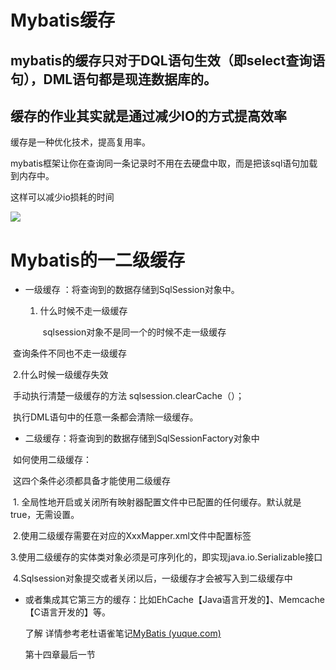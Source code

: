 # Mybatis缓存

## mybatis的缓存只对于DQL语句生效（即select查询语句），DML语句都是现连数据库的。

## 缓存的作业其实就是通过减少IO的方式提高效率

缓存是一种优化技术，提高复用率。

mybatis框架让你在查询同一条记录时不用在去硬盘中取，而是把该sql语句加载到内存中。

这样可以减少io损耗的时间

![](E:\Note\Mybatis\Mybayis缓存\Mybatis缓存.png)

# Mybatis的一二级缓存

- 一级缓存 ：将查询到的数据存储到SqlSession对象中。

  1. 什么时候不走一级缓存

     ​	sqlsession对象不是同一个的时候不走一级缓存

​					查询条件不同也不走一级缓存

​			2.什么时候一级缓存失效

​					手动执行清楚一级缓存的方法 sqlsession.clearCache（）；

​					执行DML语句中的任意一条都会清除一级缓存。		

- 二级缓存：将查询到的数据存储到SqlSessionFactory对象中 

​				如何使用二级缓存：

​													这四个条件必须都具备才能使用二级缓存

​				1.<setting name="cacheEnabled" value="true"> 全局性地开启或关闭所有映射器配置文件中已配置的任何缓存。默认就是true，无需设置。

​				2.使用二级缓存需要在对应的XxxMapper.xml文件中配置<cache>标签

​				3.使用二级缓存的实体类对象必须是可序列化的，即实现java.io.Serializable接口

​				4.Sqlsession对象提交或者关闭以后，一级缓存才会被写入到二级缓存中

- 或者集成其它第三方的缓存：比如EhCache【Java语言开发的】、Memcache【C语言开发的】等。

  了解 详情参考老杜语雀笔记[MyBatis (yuque.com)](https://www.yuque.com/dujubin/ltckqu/pozck9?#eWTHI)

  第十四章最后一节

